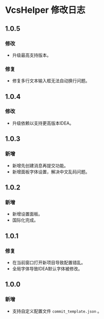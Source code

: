 <!-- Keep a Changelog guide -> https://keepachangelog.com -->

# VcsHelper 修改日志

## 1.0.5
### 修改
- 升级最高支持版本。
### 修复
- 修复多行文本输入框无法自动换行问题。

## 1.0.4
### 修改
- 升级依赖以支持更高版本IDEA。

## 1.0.3
### 新增
- 新增先创建消息再提交功能。
- 新增面板字体设置，解决中文乱码问题。

## 1.0.2
### 新增
- 新增设置面板。
- 国际化完成。

## 1.0.1
### 修复
- 在当前窗口打开新项目导致配置错乱。
- 全局字体导致IDEA默认字体被修改。

## 1.0.0
### 新增
- 支持自定义配置文件 `commit_template.json` 。
